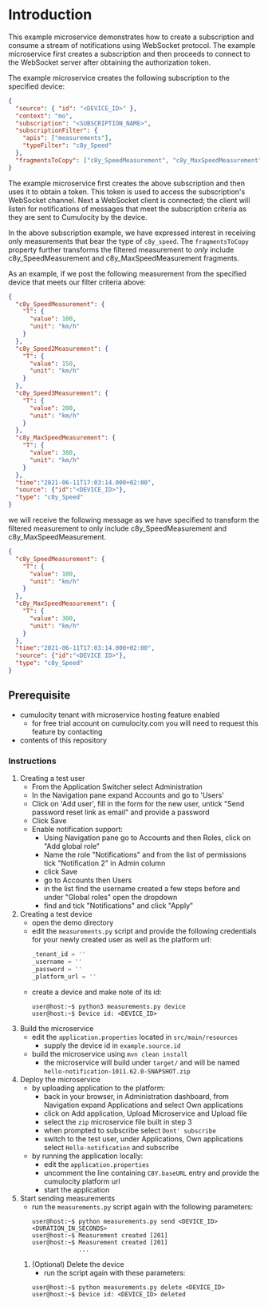 # Introduction
This example microservice demonstrates how to create a subscription and consume a stream of notifications using WebSocket protocol. The example microservice first creates a subscription and then proceeds to connect to the WebSocket server after obtaining the authorization token.

The example microservice creates the following subscription to the specified device:

```json
{
  "source": { "id": "<DEVICE_ID>" },
  "context": "mo",
  "subscription": "<SUBSCRIPTION_NAME>",
  "subscriptionFilter": {
    "apis": ["measurements"],
    "typeFilter": "c8y_Speed"
  },
  "fragmentsToCopy": ["c8y_SpeedMeasurement", "c8y_MaxSpeedMeasurement"]
}
```

The example microservice first creates the above subscription and then uses it to obtain a token. This token is used to access the subscription's WebSocket channel. Next a WebSocket client is connected; the client will listen for notifications of messages that meet the subscription criteria as they are sent to Cumulocity by the device.

In the above subscription example, we have expressed interest in receiving only measurements that bear the type of `c8y_speed`. The `fragmentsToCopy` property further transforms the filtered measurement to *only* include c8y_SpeedMeasurement and c8y_MaxSpeedMeasurement fragments.

As an example, if we post the following measurement from the specified device that meets our filter criteria above:




```json
{
  "c8y_SpeedMeasurement": {
    "T": {
      "value": 100,
      "unit": "km/h"
    }
  },
  "c8y_Speed2Measurement": {
    "T": {
      "value": 150,
      "unit": "km/h"
    }
  },
  "c8y_Speed3Measurement": {
    "T": {
      "value": 200,
      "unit": "km/h"
    }
  },
  "c8y_MaxSpeedMeasurement": {
    "T": {
      "value": 300,
      "unit": "km/h"
    }
  },
  "time":"2021-06-11T17:03:14.000+02:00",
  "source": {"id":"<DEVICE_ID>"},
  "type": "c8y_Speed"
}
```
we will receive the following message as we have specified to transform the filtered measurement to only include c8y_SpeedMeasurement and c8y_MaxSpeedMeasurement.

```json
{
  "c8y_SpeedMeasurement": {
    "T": {
      "value": 100,
      "unit": "km/h"
    }
  },
  "c8y_MaxSpeedMeasurement": {
    "T": {
      "value": 300,
      "unit": "km/h"
    }
  },
  "time":"2021-06-11T17:03:14.000+02:00",
  "source": {"id":"<DEVICE ID>"},
  "type": "c8y_Speed"
}
```


## Prerequisite
- cumulocity tenant with microservice hosting feature enabled
    - for free trial account on cumulocity.com you will need to request this feature by contacting
- contents of this repository

### Instructions
1. Creating a test user
    - From the Application Switcher select Administration
    - In the Navigation pane expand Accounts and go to 'Users'
    - Click on 'Add user', fill in the form for the new user, untick "Send password reset link as email" and provide a password
    - Click Save
    - Enable notification support:
      - Using Navigation pane go to Accounts and then Roles, click on "Add global role"
      - Name the role "Notifications" and from the list of permissions tick "Notification 2" in Admin column
      - click Save
      - go to Accounts then Users
      - in the list find the username created a few steps before and under "Global roles" open the dropdown
      - find and tick "Notifications" and click "Apply"
2. Creating a test device
    - open the demo directory
    - edit the `measurements.py` script and provide the following credentials for your newly created user as well as the platform url:
      ```python
      _tenant_id = ''
      _username = ''
      _password = ''
      _platform_url = ''
        ```
    - create a device and make note of its id:
       ```console
       user@host:~$ python3 measurements.py device
       user@host:~$ Device id: <DEVICE_ID>
       ```
3. Build the microservice
    - edit the `application.properties` located in `src/main/resources`
        - supply the device id in `example.source.id`
    - build the microservice using `mvn clean install`
        - the microservice will build under `target/` and will be named `hello-notification-1011.62.0-SNAPSHOT.zip`
4. Deploy the microservice
   - by uploading application to the platform:
       - back in your browser, in Administration dashboard, from Navigation expand Applications and select Own applications
       - click on Add application, Upload Microservice and Upload file
       - select the `zip` microservice file built in step 3
       - when prompted to subscribe select `Dont' subscribe`
       - switch to the test user, under Applications, Own applications select `Hello-notification` and subscribe
   - by running the application locally:
     - edit the `application.properties`
     - uncomment the line containing `C8Y.baseURL` entry and provide the cumulocity platform url
     - start the application
5. Start sending measurements
   - run the `measurements.py` script again with the following parameters:
       ```console
       user@host:~$ python measurements.py send <DEVICE_ID> <DURATION_IN_SECONDS>
       user@host:~$ Measurement created [201]
       user@host:~$ Measurement created [201]
                    ...
       ```
   1. (Optional) Delete the device
      - run the script again with these parameters:
       ```console
       user@host:~$ python measurements.py delete <DEVICE_ID>
       user@host:~$ Device id: <DEVICE_ID> deleted
       ```

